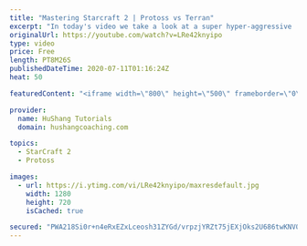 ```yaml
---
title: "Mastering Starcraft 2 | Protoss vs Terran"
excerpt: "In today's video we take a look at a super hyper-aggressive  PvT style where I open up 3gateRobo into a chargelot attack. Parting would be proud. That's all this is... I'm just trying to get the big boi's attention ;)  Starcraft 2: Protoss vs Terran | What if I just... don't research blink... have I"
originalUrl: https://youtube.com/watch?v=LRe42knyipo
type: video
price: Free
length: PT8M26S
publishedDateTime: 2020-07-11T01:16:24Z
heat: 50

featuredContent: "<iframe width=\"800\" height=\"500\" frameborder=\"0\" src=\"https://www.youtube.com/embed/LRe42knyipo\" allow=\"accelerometer; autoplay; encrypted-media; gyroscope; picture-in-picture\" allowfullscreen></iframe>"

provider:
  name: HuShang Tutorials
  domain: hushangcoaching.com

topics:
  - StarCraft 2
  - Protoss

images:
  - url: https://i.ytimg.com/vi/LRe42knyipo/maxresdefault.jpg
    width: 1280
    height: 720
    isCached: true

secured: "PWA218Si0r+n4eRxEZxLceosh31ZYGd/vrpzjYRZt75jEXjOks2U686twKNV08myDaEASAW32h4aD1QYPjbffOkkuV38mTIHSspz2T9cYo7CYfUqEjdR2AI5+G0DyKnjwAaDbHLiV/U5Xmu6hVOYdCA0Q5KAOGmoPwFFJtIn1ESC2tUIv5O3zNY72TG40HiEDoNcsPMReSHpvZLSsn7s7ZYS852Unk7APQltKPw1mOTZ/Q4H/wQs6wAJcMA43QG+C993R/kH86cafy1Qk4qkXwRMUhfz7iUjBjslA330JyN5vJ1DaioMH/BvZHMF+jO1LvSxDOkOhUx+1NyxwatROXUqIllmvMOmjqbebuSb9MWQPPDst1JFehg6X0jbRMl6K3PMye2v7hCUvkNeTfUEaDtF7bqw9lN9881rk3mMZX0=;lBUW6QbSTxCaLf5DBU7V5g=="
---
```


